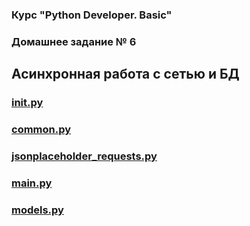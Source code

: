 ### Курс "Python Developer. Basic" ###

### Домашнее задание № 6 ###

## Асинхронная работа с сетью и БД ##

### [__init__.py](__init__.py) ###

### [common.py](common.py) ###

### [jsonplaceholder_requests.py](jsonplaceholder_requests.py) ###

### [main.py](main.py) ###

### [models.py](models.py) ###


